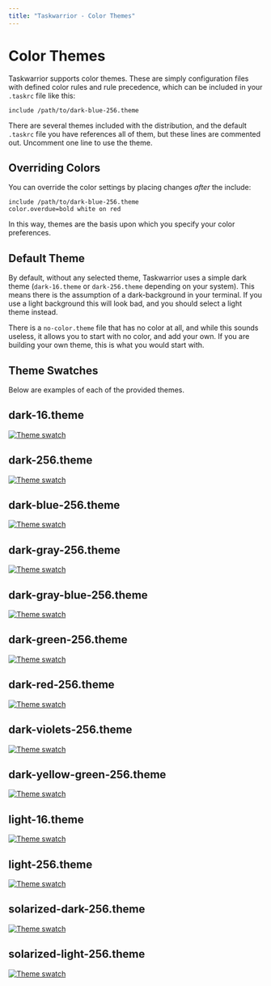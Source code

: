 ```yaml
---
title: "Taskwarrior - Color Themes"
---
```


# Color Themes

Taskwarrior supports color themes.
These are simply configuration files with defined color rules and rule precedence, which can be included in your `.taskrc`
file like this:

    include /path/to/dark-blue-256.theme

There are several themes included with the distribution, and the default
`.taskrc` file you have references all of them, but these lines are commented out.
Uncomment one line to use the theme.

## Overriding Colors

You can override the color settings by placing changes *after* the include:

    include /path/to/dark-blue-256.theme
    color.overdue=bold white on red

In this way, themes are the basis upon which you specify your color preferences.

## Default Theme

By default, without any selected theme, Taskwarrior uses a simple dark theme
(`dark-16.theme` or `dark-256.theme` depending on your system). This means there is the assumption of a dark-background in your terminal.
If you use a light background this will look bad, and you should select a light theme instead.

There is a `no-color.theme` file that has no color at all, and while this sounds useless, it allows you to start with no color, and add your own.
If you are building your own theme, this is what you would start with.

## Theme Swatches

Below are examples of each of the provided themes.

## dark-16.theme

[![Theme swatch](/images/dark-16.png)](/images/dark-16.png)

## dark-256.theme

[![Theme swatch](/images/dark-256.png)](/images/dark-256.png)

## dark-blue-256.theme

[![Theme swatch](/images/dark-blue-256.png)](/images/dark-blue-256.png)

## dark-gray-256.theme

[![Theme swatch](/images/dark-gray-256.png)](/images/dark-gray-256.png)

## dark-gray-blue-256.theme

[![Theme swatch](/images/dark-gray-blue-256.png)](/images/dark-gray-blue-256.png)

## dark-green-256.theme

[![Theme swatch](/images/dark-green-256.png)](/images/dark-green-256.png)

## dark-red-256.theme

[![Theme swatch](/images/dark-red-256.png)](/images/dark-red-256.png)

## dark-violets-256.theme

[![Theme swatch](/images/dark-violets-256.png)](/images/dark-violets-256.png)

## dark-yellow-green-256.theme

[![Theme swatch](/images/dark-yellow-green-256.png)](/images/dark-yellow-green-256.png)

## light-16.theme

[![Theme swatch](/images/light-16.png)](/images/light-16.png)

## light-256.theme

[![Theme swatch](/images/light-256.png)](/images/light-256.png)

## solarized-dark-256.theme

[![Theme swatch](/images/solarized-dark-256.png)](/images/solarized-dark-256.png)

## solarized-light-256.theme

[![Theme swatch](/images/solarized-light-256.png)](/images/solarized-light-256.png)
